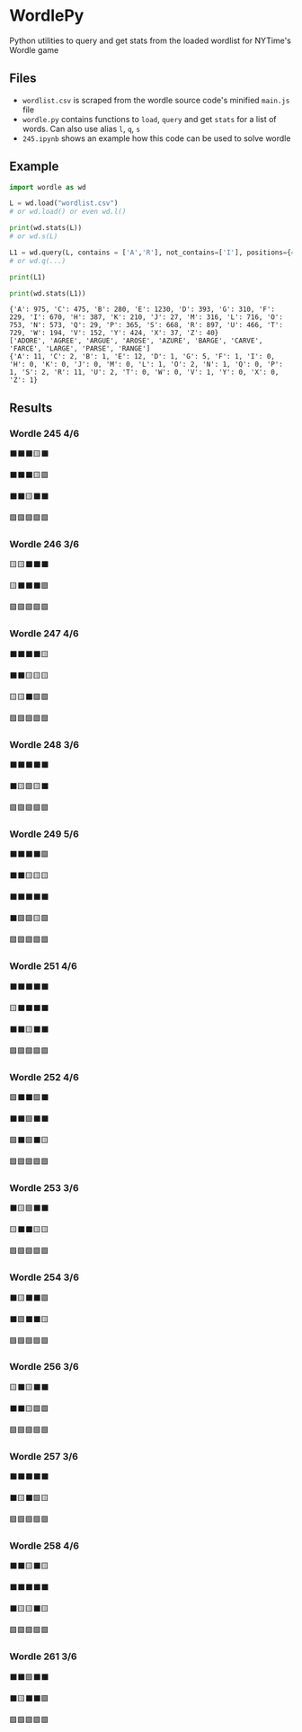 # WordlePy

Python utilities to query and get stats from the loaded wordlist for NYTime's Wordle game

## Files

* `wordlist.csv` is scraped from the wordle source code's minified `main.js` file
* `wordle.py` contains functions to `load`, `query` and get `stats` for a list of words. Can also use alias `l`, `q`, `s`
* `245.ipynb` shows an example how this code can be used to solve wordle

## Example

```python
import wordle as wd

L = wd.load("wordlist.csv") 
# or wd.load() or even wd.l()

print(wd.stats(L)) 
# or wd.s(L)

L1 = wd.query(L, contains = ['A','R'], not_contains=['I'], positions={4:'E'}, not_positions={2:'A'})
# or wd.q(...) 

print(L1)

print(wd.stats(L1))
```
```
{'A': 975, 'C': 475, 'B': 280, 'E': 1230, 'D': 393, 'G': 310, 'F': 229, 'I': 670, 'H': 387, 'K': 210, 'J': 27, 'M': 316, 'L': 716, 'O': 753, 'N': 573, 'Q': 29, 'P': 365, 'S': 668, 'R': 897, 'U': 466, 'T': 729, 'W': 194, 'V': 152, 'Y': 424, 'X': 37, 'Z': 40}
['ADORE', 'AGREE', 'ARGUE', 'AROSE', 'AZURE', 'BARGE', 'CARVE', 'FARCE', 'LARGE', 'PARSE', 'RANGE']
{'A': 11, 'C': 2, 'B': 1, 'E': 12, 'D': 1, 'G': 5, 'F': 1, 'I': 0, 'H': 0, 'K': 0, 'J': 0, 'M': 0, 'L': 1, 'O': 2, 'N': 1, 'Q': 0, 'P': 1, 'S': 2, 'R': 11, 'U': 2, 'T': 0, 'W': 0, 'V': 1, 'Y': 0, 'X': 0, 'Z': 1}
```

## Results

### Wordle 245 4/6

⬛⬛⬛🟨⬛

⬛⬛⬛🟨🟩

⬛⬛🟨⬛⬛

🟩🟩🟩🟩🟩

### Wordle 246 3/6

🟨🟨⬛⬛⬛

🟨⬛⬛⬛🟩

🟩🟩🟩🟩🟩

### Wordle 247 4/6

⬛⬛⬛⬛🟨

⬛⬛🟨🟨🟨

🟨🟨⬛🟩🟩

🟩🟩🟩🟩🟩

### Wordle 248 3/6

⬛⬛⬛⬛⬛

⬛🟨🟩🟨⬛

🟩🟩🟩🟩🟩

### Wordle 249 5/6

⬛⬛⬛⬛🟩

⬛⬛🟨🟨🟨

⬛⬛⬛⬛⬛

⬛🟩🟩🟨🟩

🟩🟩🟩🟩🟩

### Wordle 251 4/6

⬛⬛⬛⬛⬛

🟨⬛⬛⬛⬛

⬛⬛🟨⬛⬛

🟩🟩🟩🟩🟩

### Wordle 252 4/6

🟩⬛⬛🟩⬛

⬛⬛🟩⬛⬛

🟩⬛🟩⬛🟨

🟩🟩🟩🟩🟩

### Wordle 253 3/6

⬛🟨🟩⬛⬛

🟨⬛⬛🟨🟨

🟩🟩🟩🟩🟩

### Wordle 254 3/6

⬛🟨⬛⬛🟩

⬛🟩⬛⬛🟨

🟩🟩🟩🟩🟩

### Wordle 256 3/6

🟨⬛🟨⬛⬛

⬛⬛🟨🟩🟩

🟩🟩🟩🟩🟩

### Wordle 257 3/6

⬛⬛⬛⬛⬛

⬛🟨⬛🟩🟨

🟩🟩🟩🟩🟩

### Wordle 258 4/6

⬛⬛🟨⬛🟨

⬛⬛⬛⬛⬛

⬛🟨🟨⬛🟨

🟩🟩🟩🟩🟩

### Wordle 261 3/6

⬛⬛🟩⬛⬛

⬛🟨⬛⬛🟩

🟩🟩🟩🟩🟩
